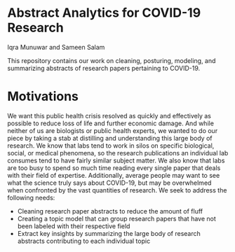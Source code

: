 # Abstract Analytics for COVID-19 Research
Iqra Munuwar and Sameen Salam  
  
This repository contains our work on cleaning, posturing, modeling, and summarizing abstracts of research papers pertaining to COVID-19. 

# Motivations
We want this public health crisis resolved as quickly and effectively as possible to reduce loss of life and further economic damage. And while neither of us are biologists or public health experts, we wanted to do our piece by taking a stab at distilling and understanding this large body of research. We know that labs tend to work in silos on specific biological, social, or medical phenomena, so the research publications an individual lab consumes tend to have fairly similar subject matter. We also know that labs are too busy to spend so much time reading every single paper that deals with their field of expertise. Additionally, average people may want to see what the science truly says about COVID-19, but may be overwhelmed when confronted by the vast quantities of research. We seek to address the following needs:   
* Cleaning research paper abstracts to reduce the amount of fluff  
* Creating a topic model that can group research papers that have not been labeled with their respective field  
* Extract key insights by summarizing the large body of research abstracts contributing to each individual topic  
